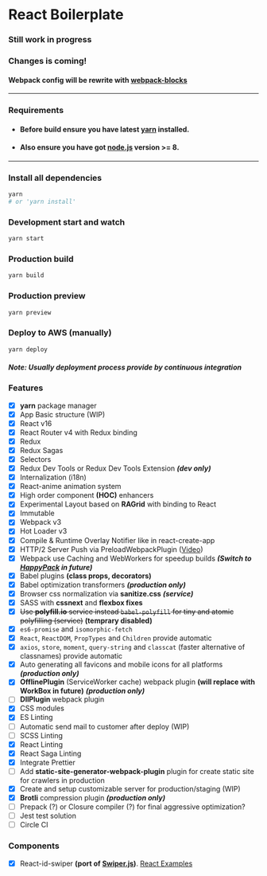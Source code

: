 # React Boilerplate

### Still work in progress

### Changes is coming!
#### Webpack config will be rewrite with [webpack-blocks](https://github.com/andywer/webpack-blocks)

---

### Requirements

- #### Before build ensure you have latest **[yarn](https://yarnpkg.com/lang/en/docs/install/#mac-tab)** installed.
- #### Also ensure you have got **[node.js](https://nodejs.org/en/download/current)** version >= 8.

---

### Install all dependencies

```bash
yarn
# or 'yarn install'
```

### Development start and watch

```bash
yarn start
```

### Production build

```bash
yarn build
```

### Production preview

```bash
yarn preview
```

### Deploy to AWS (manually)

```bash
yarn deploy
```

#### ***Note: Usually deployment process provide by continuous integration***

### Features

- [x] **yarn** package manager
- [x] App Basic structure (WIP)
- [x] React v16
- [x] React Router v4 with Redux binding
- [x] Redux
- [x] Redux Sagas
- [x] Selectors
- [x] Redux Dev Tools or Redux Dev Tools Extension ***(dev only)***
- [x] Internalization (i18n)
- [x] React-anime animation system
- [x] High order component **(HOC)** enhancers
- [x] Experimental Layout based on **RAGrid** with binding to React
- [x] Immutable
- [x] Webpack v3
- [x] Hot Loader v3
- [x] Compile & Runtime Overlay Notifier like in react-create-app
- [x] HTTP/2 Server Push via PreloadWebpackPlugin ([Video](https://www.youtube.com/watch?time_continue=11&v=nje_VEA05OI))
- [x] Webpack use Caching and WebWorkers for speedup builds ***(Switch to [HappyPack](https://github.com/amireh/happypack) in future)***
- [x] Babel plugins **(class props, decorators)**
- [x] Babel optimization transformers ***(production only)***
- [x] Browser css normalization via **sanitize.css** ***(service)***
- [x] SASS with **cssnext** and **flexbox fixes**
- [x] ~~Use **polyfill.io** service instead ```babel-polyfill``` for tiny and atomic polyfilling (service)~~ **(temprary disabled)**
- [x] `es6-promise` and `isomorphic-fetch`
- [x] `React`, `ReactDOM`, `PropTypes` and `Children` provide automatic
- [x] `axios`, `store`, `moment`, `query-string` and `classcat` (faster alternative of classnames) provide automatic
- [x] Auto generating all favicons and mobile icons for all platforms ***(production only)***
- [x] **OfflinePlugin** (ServiceWorker cache) webpack plugin **(will replace with WorkBox in future)** ***(production only)***
- [ ] **DllPlugin** webpack plugin
- [x] CSS modules
- [x] ES Linting
- [ ] Automatic send mail to customer after deploy (WIP)
- [ ] SCSS Linting
- [x] React Linting
- [x] React Saga Linting
- [x] Integrate Prettier
- [ ] Add **static-site-generator-webpack-plugin** plugin for create static site for crawlers in production
- [x] Create and setup customizable server for production/staging (WIP)
- [x] **Brotli** compression plugin ***(production only)***
- [ ] Prepack (?) or Closure compiler (?) for final aggressive optimization?
- [ ] Jest test solution
- [ ] Circle CI

### Components
- [x] React-id-swiper **(port of [Swiper.js](http://idangero.us/swiper/demos))**. [React Examples](http://kidjp85.github.io/react-id-swiper/)
